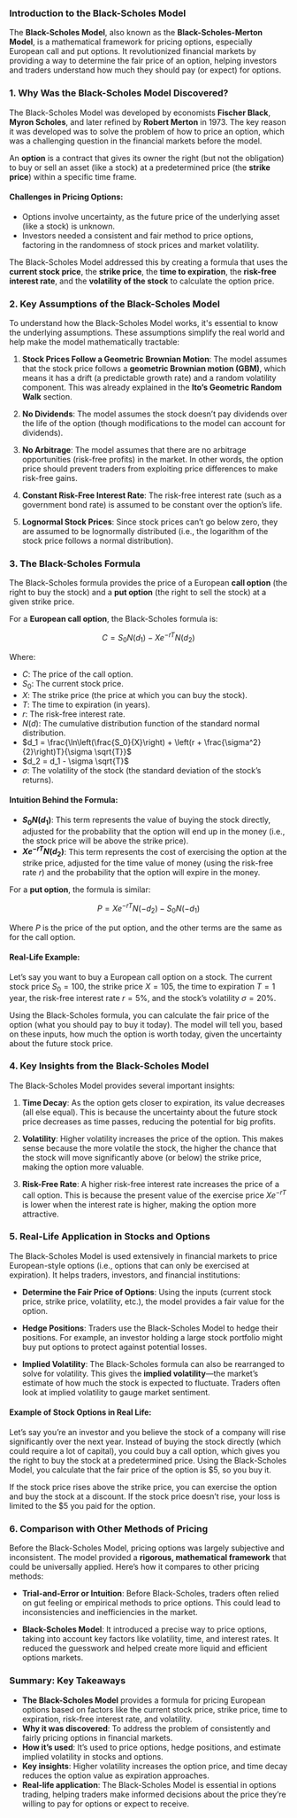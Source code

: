 ### Introduction to the Black-Scholes Model

The **Black-Scholes Model**, also known as the **Black-Scholes-Merton Model**, is a mathematical framework for pricing options, especially European call and put options. It revolutionized financial markets by providing a way to determine the fair price of an option, helping investors and traders understand how much they should pay (or expect) for options.

### 1. **Why Was the Black-Scholes Model Discovered?**

The Black-Scholes Model was developed by economists **Fischer Black**, **Myron Scholes**, and later refined by **Robert Merton** in 1973. The key reason it was developed was to solve the problem of how to price an option, which was a challenging question in the financial markets before the model.

An **option** is a contract that gives its owner the right (but not the obligation) to buy or sell an asset (like a stock) at a predetermined price (the **strike price**) within a specific time frame.

#### Challenges in Pricing Options:
- Options involve uncertainty, as the future price of the underlying asset (like a stock) is unknown.
- Investors needed a consistent and fair method to price options, factoring in the randomness of stock prices and market volatility.

The Black-Scholes Model addressed this by creating a formula that uses the **current stock price**, the **strike price**, the **time to expiration**, the **risk-free interest rate**, and the **volatility of the stock** to calculate the option price.

### 2. **Key Assumptions of the Black-Scholes Model**

To understand how the Black-Scholes Model works, it's essential to know the underlying assumptions. These assumptions simplify the real world and help make the model mathematically tractable:

1. **Stock Prices Follow a Geometric Brownian Motion**: The model assumes that the stock price follows a **geometric Brownian motion (GBM)**, which means it has a drift (a predictable growth rate) and a random volatility component. This was already explained in the **Ito’s Geometric Random Walk** section.

2. **No Dividends**: The model assumes the stock doesn’t pay dividends over the life of the option (though modifications to the model can account for dividends).

3. **No Arbitrage**: The model assumes that there are no arbitrage opportunities (risk-free profits) in the market. In other words, the option price should prevent traders from exploiting price differences to make risk-free gains.

4. **Constant Risk-Free Interest Rate**: The risk-free interest rate (such as a government bond rate) is assumed to be constant over the option’s life.

5. **Lognormal Stock Prices**: Since stock prices can’t go below zero, they are assumed to be lognormally distributed (i.e., the logarithm of the stock price follows a normal distribution).

### 3. **The Black-Scholes Formula**

The Black-Scholes formula provides the price of a European **call option** (the right to buy the stock) and a **put option** (the right to sell the stock) at a given strike price.

For a **European call option**, the Black-Scholes formula is:

$$
C = S_0 N(d_1) - X e^{-rT} N(d_2)
$$

Where:
- $C$: The price of the call option.
- $S_0$: The current stock price.
- $X$: The strike price (the price at which you can buy the stock).
- $T$: The time to expiration (in years).
- $r$: The risk-free interest rate.
- $N(d)$: The cumulative distribution function of the standard normal distribution.
- $d_1 = \frac{\ln\left(\frac{S_0}{X}\right) + \left(r + \frac{\sigma^2}{2}\right)T}{\sigma \sqrt{T}}$
- $d_2 = d_1 - \sigma \sqrt{T}$
- $\sigma$: The volatility of the stock (the standard deviation of the stock’s returns).

#### Intuition Behind the Formula:

- **$S_0 N(d_1)$**: This term represents the value of buying the stock directly, adjusted for the probability that the option will end up in the money (i.e., the stock price will be above the strike price).
- **$X e^{-rT} N(d_2)$**: This term represents the cost of exercising the option at the strike price, adjusted for the time value of money (using the risk-free rate $r$) and the probability that the option will expire in the money.

For a **put option**, the formula is similar:

$$
P = X e^{-rT} N(-d_2) - S_0 N(-d_1)
$$

Where $P$ is the price of the put option, and the other terms are the same as for the call option.

#### Real-Life Example:

Let’s say you want to buy a European call option on a stock. The current stock price $S_0 = 100$, the strike price $X = 105$, the time to expiration $T = 1$ year, the risk-free interest rate $r = 5\%$, and the stock’s volatility $\sigma = 20\%$.

Using the Black-Scholes formula, you can calculate the fair price of the option (what you should pay to buy it today). The model will tell you, based on these inputs, how much the option is worth today, given the uncertainty about the future stock price.

### 4. **Key Insights from the Black-Scholes Model**

The Black-Scholes Model provides several important insights:

1. **Time Decay**: As the option gets closer to expiration, its value decreases (all else equal). This is because the uncertainty about the future stock price decreases as time passes, reducing the potential for big profits.

2. **Volatility**: Higher volatility increases the price of the option. This makes sense because the more volatile the stock, the higher the chance that the stock will move significantly above (or below) the strike price, making the option more valuable.

3. **Risk-Free Rate**: A higher risk-free interest rate increases the price of a call option. This is because the present value of the exercise price $X e^{-rT}$ is lower when the interest rate is higher, making the option more attractive.

### 5. **Real-Life Application in Stocks and Options**

The Black-Scholes Model is used extensively in financial markets to price European-style options (i.e., options that can only be exercised at expiration). It helps traders, investors, and financial institutions:

- **Determine the Fair Price of Options**: Using the inputs (current stock price, strike price, volatility, etc.), the model provides a fair value for the option.
  
- **Hedge Positions**: Traders use the Black-Scholes Model to hedge their positions. For example, an investor holding a large stock portfolio might buy put options to protect against potential losses.

- **Implied Volatility**: The Black-Scholes formula can also be rearranged to solve for volatility. This gives the **implied volatility**—the market’s estimate of how much the stock is expected to fluctuate. Traders often look at implied volatility to gauge market sentiment.

#### Example of Stock Options in Real Life:

Let’s say you’re an investor and you believe the stock of a company will rise significantly over the next year. Instead of buying the stock directly (which could require a lot of capital), you could buy a call option, which gives you the right to buy the stock at a predetermined price. Using the Black-Scholes Model, you calculate that the fair price of the option is $5, so you buy it.

If the stock price rises above the strike price, you can exercise the option and buy the stock at a discount. If the stock price doesn’t rise, your loss is limited to the $5 you paid for the option.

### 6. **Comparison with Other Methods of Pricing**

Before the Black-Scholes Model, pricing options was largely subjective and inconsistent. The model provided a **rigorous, mathematical framework** that could be universally applied. Here’s how it compares to other pricing methods:

- **Trial-and-Error or Intuition**: Before Black-Scholes, traders often relied on gut feeling or empirical methods to price options. This could lead to inconsistencies and inefficiencies in the market.
  
- **Black-Scholes Model**: It introduced a precise way to price options, taking into account key factors like volatility, time, and interest rates. It reduced the guesswork and helped create more liquid and efficient options markets.

### Summary: Key Takeaways

- **The Black-Scholes Model** provides a formula for pricing European options based on factors like the current stock price, strike price, time to expiration, risk-free interest rate, and volatility.
- **Why it was discovered**: To address the problem of consistently and fairly pricing options in financial markets.
- **How it’s used**: It’s used to price options, hedge positions, and estimate implied volatility in stocks and options.
- **Key insights**: Higher volatility increases the option price, and time decay reduces the option value as expiration approaches.
- **Real-life application**: The Black-Scholes Model is essential in options trading, helping traders make informed decisions about the price they’re willing to pay for options or expect to receive.

